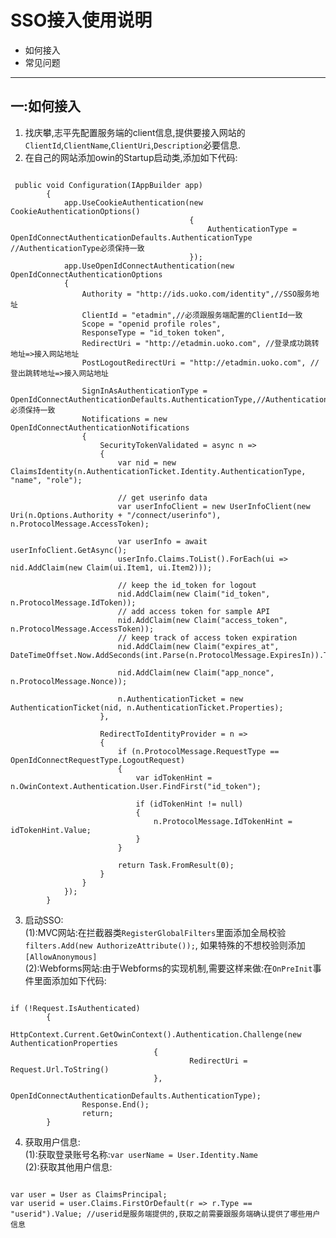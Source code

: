 # SSO接入使用说明
* 如何接入
* 常见问题

---
## 一:如何接入
1. 找庆攀,志平先配置服务端的client信息,提供要接入网站的`ClientId`,`ClientName`,`ClientUri`,`Description`必要信息.  
2. 在自己的网站添加owin的Startup启动类,添加如下代码:
<pre><code>
 public void Configuration(IAppBuilder app)
        {
            app.UseCookieAuthentication(new CookieAuthenticationOptions()
                                        {
                                            AuthenticationType = OpenIdConnectAuthenticationDefaults.AuthenticationType //AuthenticationType必须保持一致
                                        });
            app.UseOpenIdConnectAuthentication(new OpenIdConnectAuthenticationOptions
            {
                Authority = "http://ids.uoko.com/identity",//SSO服务地址
                ClientId = "etadmin",//必须跟服务端配置的ClientId一致
                Scope = "openid profile roles",
                ResponseType = "id_token token",
                RedirectUri = "http://etadmin.uoko.com", //登录成功跳转地址=>接入网站地址
                PostLogoutRedirectUri = "http://etadmin.uoko.com", //登出跳转地址=>接入网站地址
               
                SignInAsAuthenticationType = OpenIdConnectAuthenticationDefaults.AuthenticationType,//AuthenticationType必须保持一致
                Notifications = new OpenIdConnectAuthenticationNotifications
                {
                    SecurityTokenValidated = async n =>
                    {
                        var nid = new ClaimsIdentity(n.AuthenticationTicket.Identity.AuthenticationType, "name", "role");

                        // get userinfo data
                        var userInfoClient = new UserInfoClient(new Uri(n.Options.Authority + "/connect/userinfo"), n.ProtocolMessage.AccessToken);

                        var userInfo = await userInfoClient.GetAsync();
                        userInfo.Claims.ToList().ForEach(ui => nid.AddClaim(new Claim(ui.Item1, ui.Item2)));

                        // keep the id_token for logout
                        nid.AddClaim(new Claim("id_token", n.ProtocolMessage.IdToken));
                        // add access token for sample API
                        nid.AddClaim(new Claim("access_token", n.ProtocolMessage.AccessToken));
                        // keep track of access token expiration
                        nid.AddClaim(new Claim("expires_at", DateTimeOffset.Now.AddSeconds(int.Parse(n.ProtocolMessage.ExpiresIn)).ToString()));

                        nid.AddClaim(new Claim("app_nonce", n.ProtocolMessage.Nonce));

                        n.AuthenticationTicket = new AuthenticationTicket(nid, n.AuthenticationTicket.Properties);
                    },

                    RedirectToIdentityProvider = n =>
                    {
                        if (n.ProtocolMessage.RequestType == OpenIdConnectRequestType.LogoutRequest)
                        {
                            var idTokenHint = n.OwinContext.Authentication.User.FindFirst("id_token");

                            if (idTokenHint != null)
                            {
                                n.ProtocolMessage.IdTokenHint = idTokenHint.Value;
                            }
                        }

                        return Task.FromResult(0);
                    }
                }
            });
        }
</code></pre>

3. 启动SSO:  
(1):MVC网站:在拦截器类`RegisterGlobalFilters`里面添加全局校验`filters.Add(new AuthorizeAttribute());`, 如果特殊的不想校验则添加`[AllowAnonymous]`  
(2):Webforms网站:由于Webforms的实现机制,需要这样来做:在`OnPreInit`事件里面添加如下代码:  
<pre><code>
if (!Request.IsAuthenticated)
        {
                HttpContext.Current.GetOwinContext().Authentication.Challenge(new AuthenticationProperties
                                {
                                        RedirectUri = Request.Url.ToString()
                                },
                                OpenIdConnectAuthenticationDefaults.AuthenticationType);
                Response.End();
                return;
        }
</code></pre>

4. 获取用户信息:  
(1):获取登录账号名称:`var userName = User.Identity.Name`      
(2):获取其他用户信息:
<pre><code>
var user = User as ClaimsPrincipal;
var userid = user.Claims.FirstOrDefault(r => r.Type == "userid").Value; //userid是服务端提供的,获取之前需要跟服务端确认提供了哪些用户信息
<code></pre>
